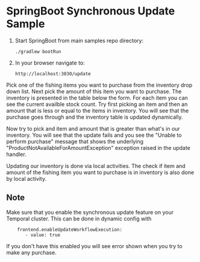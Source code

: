 # SpringBoot Synchronous Update Sample

1. Start SpringBoot from main samples repo directory:

       ./gradlew bootRun

2. In your browser navigate to:

       http://localhost:3030/update

Pick one of the fishing items you want to purchase from the inventory drop down list.
Next pick the amount of this item you want to purchase. 
The inventory is presented in the table below the form.
For each item you can see the current availble stock count.
Try first picking an item and then an amount that is less or equal to the items in 
inventory. You will see that the purchase goes through and the inventory table is updated
dynamically.

Now try to pick and item and amount that is greater than what's in our inventory.
You will see that the update fails and you see the "Unable to perform purchase" 
message that shows the underlying "ProductNotAvailableForAmountException" exception
raised in the update handler. 

Updating our inventory is done via local activities. The check if item and amount 
of the fishing item you want to purchase is in inventory is also done by local 
activity.

## Note
Make sure that you enable the synchronous update feature on your Temporal cluster.
This can be done in dynamic config with

        frontend.enableUpdateWorkflowExecution:
           - value: true

If you don't have this enabled you will see error shown when you try to make any purchase.